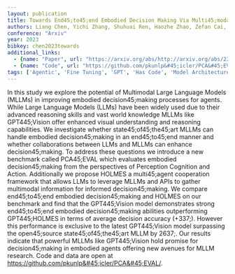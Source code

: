 ```yaml
---
layout: publication
title: Towards End45;to45;end Embodied Decision Making Via Multi45;modal Large Language Model Explorations With Gpt445;vision And Beyond
authors: Liang Chen, Yichi Zhang, Shuhuai Ren, Haozhe Zhao, Zefan Cai, Yuchi Wang, Peiyi Wang, Tianyu Liu, Baobao Chang
conference: "Arxiv"
year: 2023
bibkey: chen2023towards
additional_links:
  - {name: "Paper", url: "https://arxiv.org/abs/http://arxiv.org/abs/2310.02071v4"}
  - {name: "Code", url: "https://github.com/pkunlp&#45;icler/PCA&#45;EVAL/"}
tags: ['Agentic', 'Fine Tuning', 'GPT', 'Has Code', 'Model Architecture', 'Multimodal Models', 'RAG', 'Reinforcement Learning', 'Tools']
---
```

In this study we explore the potential of Multimodal Large Language Models (MLLMs) in improving embodied decision45;making processes for agents. While Large Language Models (LLMs) have been widely used due to their advanced reasoning skills and vast world knowledge MLLMs like GPT445;Vision offer enhanced visual understanding and reasoning capabilities. We investigate whether state45;of45;the45;art MLLMs can handle embodied decision45;making in an end45;to45;end manner and whether collaborations between LLMs and MLLMs can enhance decision45;making. To address these questions we introduce a new benchmark called PCA45;EVAL which evaluates embodied decision45;making from the perspectives of Perception Cognition and Action. Additionally we propose HOLMES a multi45;agent cooperation framework that allows LLMs to leverage MLLMs and APIs to gather multimodal information for informed decision45;making. We compare end45;to45;end embodied decision45;making and HOLMES on our benchmark and find that the GPT445;Vision model demonstrates strong end45;to45;end embodied decision45;making abilities outperforming GPT445;HOLMES in terms of average decision accuracy (+337;). However this performance is exclusive to the latest GPT445;Vision model surpassing the open45;source state45;of45;the45;art MLLM by 2637;. Our results indicate that powerful MLLMs like GPT445;Vision hold promise for decision45;making in embodied agents offering new avenues for MLLM research. Code and data are open at https://github.com/pkunlp&#45;icler/PCA&#45;EVAL/.
